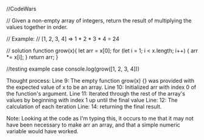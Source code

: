 //CodeWars

// Given a non-empty array of integers, return the result of multiplying the values together in order. 

// Example:
// [1, 2, 3, 4] => 1 * 2 * 3 * 4 = 24

// solution
function grow(x){
  let arr = x[0];
  for (let i = 1; i < x.length; i++) {
    arr *= x[i];
  }
  return arr;
}


//testing example case
console.log(grow([1, 2, 3, 4])) 


Thought process:
Line 9: The empty function grow(x) {} was provided with the expected value of x to be an array.
Line 10: Initialized arr with index 0 of the function's argument.
Line 11: Iterated through the rest of the array's values by beginning with index 1 up until the final value
Line: 12: The calculation of each iteration
Line: 14: returning the final result.

Note: Looking at the code as I'm typing this, it occurs to me that it may not have been necessary to make arr an array, and that a simple numeric variable would have worked.
